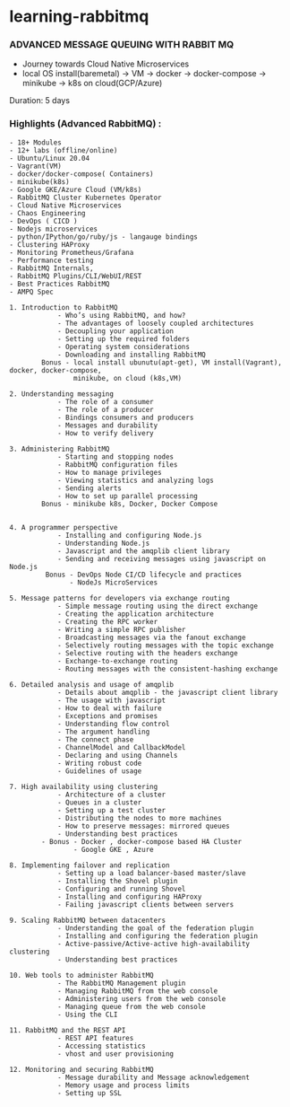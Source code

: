 # learning-rabbitmq

###  ADVANCED MESSAGE QUEUING WITH RABBIT MQ 
  - Journey towards Cloud Native Microservices 
  - local OS install(baremetal) -> VM -> docker -> docker-compose -> minikube -> k8s on cloud(GCP/Azure)

Duration: 5 days


### Highlights (Advanced RabbitMQ) : 
    - 18+ Modules
    - 12+ labs (offline/online)
    - Ubuntu/Linux 20.04
    - Vagrant(VM)
    - docker/docker-compose( Containers)
    - minikube(k8s)
    - Google GKE/Azure Cloud (VM/k8s)
    - RabbitMQ Cluster Kubernetes Operator
    - Cloud Native Microservices
    - Chaos Engineering
    - DevOps ( CICD )
    - Nodejs microservices
    - python/IPython/go/ruby/js - langauge bindings
    - Clustering HAProxy
    - Monitoring Prometheus/Grafana
    - Performance testing
    - RabbitMQ Internals,
    - RabbitMQ Plugins/CLI/WebUI/REST
    - Best Practices RabbitMQ
    - AMPQ Spec
 
```
1. Introduction to RabbitMQ
            - Who’s using RabbitMQ, and how?
            - The advantages of loosely coupled architectures
            - Decoupling your application
            - Setting up the required folders
            - Operating system considerations
            - Downloading and installing RabbitMQ
        Bonus - local install ubunutu(apt-get), VM install(Vagrant), docker, docker-compose,
                minikube, on cloud (k8s,VM)

2. Understanding messaging
            - The role of a consumer
            - The role of a producer
            - Bindings consumers and producers
            - Messages and durability
            - How to verify delivery

3. Administering RabbitMQ
            - Starting and stopping nodes
            - RabbitMQ configuration files
            - How to manage privileges
            - Viewing statistics and analyzing logs
            - Sending alerts
            - How to set up parallel processing
        Bonus - minikube k8s, Docker, Docker Compose
              

4. A programmer perspective
            - Installing and configuring Node.js
            - Understanding Node.js
            - Javascript and the amqplib client library
            - Sending and receiving messages using javascript on Node.js
         Bonus - DevOps Node CI/CD lifecycle and practices  
               - NodeJs MicroServices
               
5. Message patterns for developers via exchange routing
            - Simple message routing using the direct exchange
            - Creating the application architecture
            - Creating the RPC worker
            - Writing a simple RPC publisher
            - Broadcasting messages via the fanout exchange
            - Selectively routing messages with the topic exchange
            - Selective routing with the headers exchange
            - Exchange-to-exchange routing
            - Routing messages with the consistent-hashing exchange

6. Detailed analysis and usage of amqplib
            - Details about amqplib - the javascript client library
            - The usage with javascript
            - How to deal with failure
            - Exceptions and promises
            - Understanding flow control
            - The argument handling
            - The connect phase
            - ChannelModel and CallbackModel
            - Declaring and using Channels
            - Writing robust code
            - Guidelines of usage

7. High availability using clustering
            - Architecture of a cluster
            - Queues in a cluster
            - Setting up a test cluster
            - Distributing the nodes to more machines
            - How to preserve messages: mirrored queues
            - Understanding best practices
        - Bonus - Docker , docker-compose based HA Cluster
                - Google GKE , Azure 

8. Implementing failover and replication
            - Setting up a load balancer-based master/slave
            - Installing the Shovel plugin
            - Configuring and running Shovel
            - Installing and configuring HAProxy
            - Failing javascript clients between servers

9. Scaling RabbitMQ between datacenters
            - Understanding the goal of the federation plugin
            - Installing and configuring the federation plugin
            - Active-passive/Active-active high-availability clustering
            - Understanding best practices

10. Web tools to administer RabbitMQ
            - The RabbitMQ Management plugin
            - Managing RabbitMQ from the web console
            - Administering users from the web console
            - Managing queue from the web console
            - Using the CLI

11. RabbitMQ and the REST API
            - REST API features
            - Accessing statistics
            - vhost and user provisioning

12. Monitoring and securing RabbitMQ
            - Message durability and Message acknowledgement
            - Memory usage and process limits
            - Setting up SSL    
